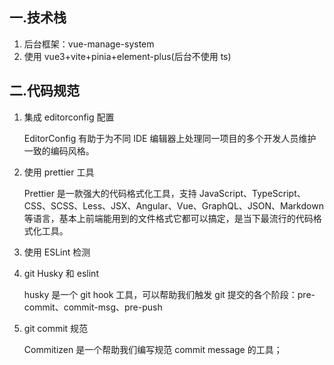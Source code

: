 ## 一.技术栈

1. 后台框架：vue-manage-system
2. 使用 vue3+vite+pinia+element-plus(后台不使用 ts)

## 二.代码规范

1. 集成 editorconfig 配置

   EditorConfig 有助于为不同 IDE 编辑器上处理同一项目的多个开发人员维护一致的编码风格。

2. 使用 prettier 工具

   Prettier 是一款强大的代码格式化工具，支持 JavaScript、TypeScript、CSS、SCSS、Less、JSX、Angular、Vue、GraphQL、JSON、Markdown 等语言，基本上前端能用到的文件格式它都可以搞定，是当下最流行的代码格式化工具。

3. 使用 ESLint 检测

4. git Husky 和 eslint

   husky 是一个 git hook 工具，可以帮助我们触发 git 提交的各个阶段：pre-commit、commit-msg、pre-push

5. git commit 规范

   Commitizen 是一个帮助我们编写规范 commit message 的工具；
